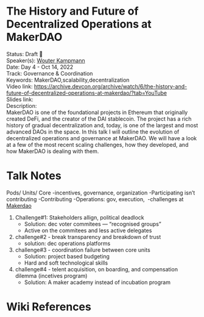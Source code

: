 # The History and Future of Decentralized Operations at MakerDAO

Status: Draft 📝    
Speaker(s): [Wouter Kampmann](https://app.devcon.org/speakers/XFMW9P)  
Date: Day 4 - Oct 14, 2022  
Track: Governance & Coordination    
Keywords: MakerDAO,scalability,decentralization  
Video link: https://archive.devcon.org/archive/watch/6/the-history-and-future-of-decentralized-operations-at-makerdao/?tab=YouTube    
Slides link:    
Description:  
MakerDAO is one of the foundational projects in Ethereum that originally created DeFi, and the creator of the DAI stablecoin. The project has a rich history of gradual decentralization and, today, is one of the largest and most advanced DAOs in the space. In this talk I will outline the evolution of decentralized operations and governance at MakerDAO. We will have a look at a few of the most recent scaling challenges, how they developed, and how MakerDAO is dealing with them.  


# Talk Notes

Pods/ Units/ Core
	-incentives, governance, organization
	-Participating isn’t contributing
	-Contributing
	-Operations: gov, execution, 
	-challenges at [Makerdao](https://makerdao.com/)
1. Challenge#1: Stakeholders allign, political deadlock
	- Solution: dec voter commitees — “recognised groups”
	- Active on the commitees and less active delegates
2. challenge#2 - break transparency and breakdown of trust
	- solution: dec operations platforms
3. challenge#3 - coordination failure between core units
	- Solution: project based budgeting
	- Hard and soft technological skills
4. challenge#4 - telent acquisition, on boarding, and compensation dilemma (incetives program)
	- Solution: A maker academy instead of incubation program

# Wiki References